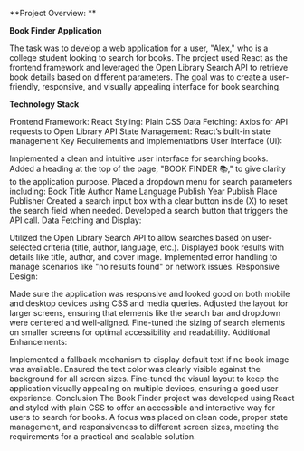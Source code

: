 **Project Overview: 
**


**Book Finder Application**

The task was to develop a web application for a user, "Alex," who is a college student looking to search for books. The project used React as the frontend framework and leveraged the Open Library Search API to retrieve book details based on different parameters. The goal was to create a user-friendly, responsive, and visually appealing interface for book searching.

**Technology Stack**

Frontend Framework: React
Styling: Plain CSS
Data Fetching: Axios for API requests to Open Library API
State Management: React’s built-in state management
Key Requirements and Implementations
User Interface (UI):

Implemented a clean and intuitive user interface for searching books.
Added a heading at the top of the page, "BOOK FINDER 📚," to give clarity to the application purpose.
Placed a dropdown menu for search parameters including:
Book Title
Author Name
Language
Publish Year
Publish Place
Publisher
Created a search input box with a clear button inside (X) to reset the search field when needed.
Developed a search button that triggers the API call.
Data Fetching and Display:

Utilized the Open Library Search API to allow searches based on user-selected criteria (title, author, language, etc.).
Displayed book results with details like title, author, and cover image.
Implemented error handling to manage scenarios like "no results found" or network issues.
Responsive Design:

Made sure the application was responsive and looked good on both mobile and desktop devices using CSS and media queries.
Adjusted the layout for larger screens, ensuring that elements like the search bar and dropdown were centered and well-aligned.
Fine-tuned the sizing of search elements on smaller screens for optimal accessibility and readability.
Additional Enhancements:

Implemented a fallback mechanism to display default text if no book image was available.
Ensured the text color was clearly visible against the background for all screen sizes.
Fine-tuned the visual layout to keep the application visually appealing on multiple devices, ensuring a good user experience.
Conclusion
The Book Finder project was developed using React and styled with plain CSS to offer an accessible and interactive way for users to search for books. A focus was placed on clean code, proper state management, and responsiveness to different screen sizes, meeting the requirements for a practical and scalable solution.

